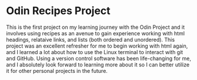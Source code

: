 # Odin Recipes Project
This is the first project on my learning journey with the Odin Project
and it involves using recipes as an avenue to gain experience working
with html headings, relataive links, and lists (both ordered and 
unordered). This project was an excellent refresher for me to begin
working with html again, and I learned a lot about how to use the
Linux terminal to interact with git and GitHub. Using a version control
software has been life-changing for me, and I absolutely look forward
to learning more about it so I can better utilize it for other personal
projects in the future.